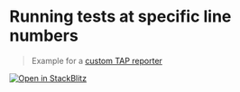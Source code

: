 # Running tests at specific line numbers

> Example for a [custom TAP reporter](https://github.com/avajs/ava/blob/main/docs/05-command-line.md#running-tests-at-specific-line-numbers)

[![Open in StackBlitz](https://developer.stackblitz.com/img/open_in_stackblitz.svg)](https://stackblitz.com/github/avajs/ava/tree/main/examples/tap-reporter?file=test.js&terminal=test&view=editor)
